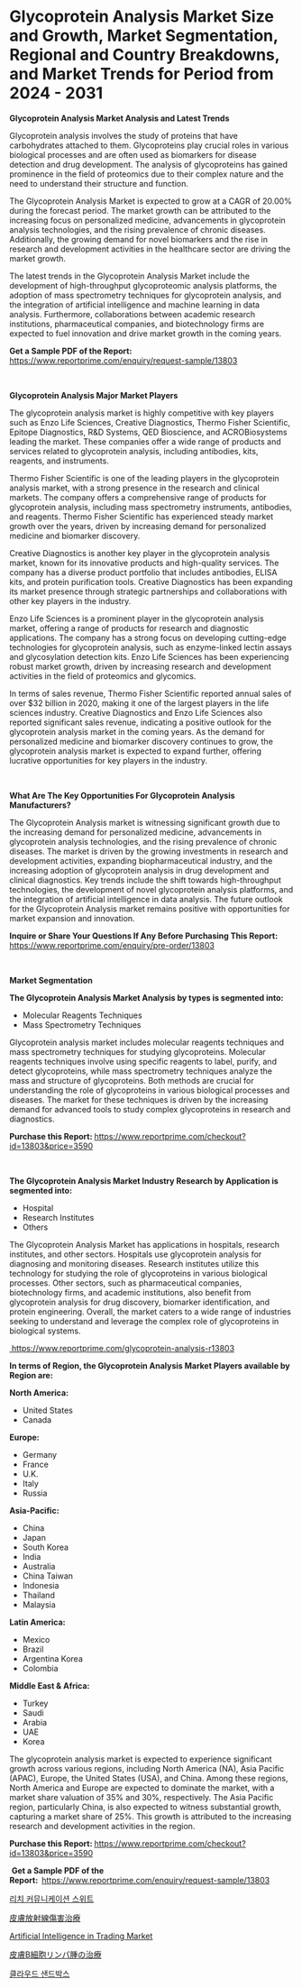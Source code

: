 <p><h1>Glycoprotein Analysis Market Size and Growth, Market Segmentation, Regional and Country Breakdowns, and Market Trends for Period from 2024 -  2031</h1></p><p><strong>Glycoprotein Analysis Market Analysis and Latest Trends</strong></p>
<p><p>Glycoprotein analysis involves the study of proteins that have carbohydrates attached to them. Glycoproteins play crucial roles in various biological processes and are often used as biomarkers for disease detection and drug development. The analysis of glycoproteins has gained prominence in the field of proteomics due to their complex nature and the need to understand their structure and function.</p><p>The Glycoprotein Analysis Market is expected to grow at a CAGR of 20.00% during the forecast period. The market growth can be attributed to the increasing focus on personalized medicine, advancements in glycoprotein analysis technologies, and the rising prevalence of chronic diseases. Additionally, the growing demand for novel biomarkers and the rise in research and development activities in the healthcare sector are driving the market growth.</p><p>The latest trends in the Glycoprotein Analysis Market include the development of high-throughput glycoproteomic analysis platforms, the adoption of mass spectrometry techniques for glycoprotein analysis, and the integration of artificial intelligence and machine learning in data analysis. Furthermore, collaborations between academic research institutions, pharmaceutical companies, and biotechnology firms are expected to fuel innovation and drive market growth in the coming years.</p></p>
<p><strong>Get a Sample PDF of the Report:&nbsp;</strong> <a href="https://www.reportprime.com/enquiry/request-sample/13803">https://www.reportprime.com/enquiry/request-sample/13803</a></p>
<p>&nbsp;</p>
<p><strong>Glycoprotein Analysis Major Market Players</strong></p>
<p><p>The glycoprotein analysis market is highly competitive with key players such as Enzo Life Sciences, Creative Diagnostics, Thermo Fisher Scientific, Epitope Diagnostics, R&D Systems, QED Bioscience, and ACROBiosystems leading the market. These companies offer a wide range of products and services related to glycoprotein analysis, including antibodies, kits, reagents, and instruments.</p><p>Thermo Fisher Scientific is one of the leading players in the glycoprotein analysis market, with a strong presence in the research and clinical markets. The company offers a comprehensive range of products for glycoprotein analysis, including mass spectrometry instruments, antibodies, and reagents. Thermo Fisher Scientific has experienced steady market growth over the years, driven by increasing demand for personalized medicine and biomarker discovery.</p><p>Creative Diagnostics is another key player in the glycoprotein analysis market, known for its innovative products and high-quality services. The company has a diverse product portfolio that includes antibodies, ELISA kits, and protein purification tools. Creative Diagnostics has been expanding its market presence through strategic partnerships and collaborations with other key players in the industry.</p><p>Enzo Life Sciences is a prominent player in the glycoprotein analysis market, offering a range of products for research and diagnostic applications. The company has a strong focus on developing cutting-edge technologies for glycoprotein analysis, such as enzyme-linked lectin assays and glycosylation detection kits. Enzo Life Sciences has been experiencing robust market growth, driven by increasing research and development activities in the field of proteomics and glycomics.</p><p>In terms of sales revenue, Thermo Fisher Scientific reported annual sales of over $32 billion in 2020, making it one of the largest players in the life sciences industry. Creative Diagnostics and Enzo Life Sciences also reported significant sales revenue, indicating a positive outlook for the glycoprotein analysis market in the coming years. As the demand for personalized medicine and biomarker discovery continues to grow, the glycoprotein analysis market is expected to expand further, offering lucrative opportunities for key players in the industry.</p></p>
<p>&nbsp;</p>
<p><strong>What Are The Key Opportunities For Glycoprotein Analysis Manufacturers?</strong></p>
<p><p>The Glycoprotein Analysis market is witnessing significant growth due to the increasing demand for personalized medicine, advancements in glycoprotein analysis technologies, and the rising prevalence of chronic diseases. The market is driven by the growing investments in research and development activities, expanding biopharmaceutical industry, and the increasing adoption of glycoprotein analysis in drug development and clinical diagnostics. Key trends include the shift towards high-throughput technologies, the development of novel glycoprotein analysis platforms, and the integration of artificial intelligence in data analysis. The future outlook for the Glycoprotein Analysis market remains positive with opportunities for market expansion and innovation.</p></p>
<p><strong>Inquire or Share Your Questions If Any Before Purchasing This Report:</strong> <a href="https://www.reportprime.com/enquiry/pre-order/13803">https://www.reportprime.com/enquiry/pre-order/13803</a></p>
<p>&nbsp;</p>
<p><strong>Market Segmentation</strong></p>
<p><strong>The Glycoprotein Analysis Market Analysis by types is segmented into:</strong></p>
<p><ul><li>Molecular Reagents Techniques</li><li>Mass Spectrometry Techniques</li></ul></p>
<p><p>Glycoprotein analysis market includes molecular reagents techniques and mass spectrometry techniques for studying glycoproteins. Molecular reagents techniques involve using specific reagents to label, purify, and detect glycoproteins, while mass spectrometry techniques analyze the mass and structure of glycoproteins. Both methods are crucial for understanding the role of glycoproteins in various biological processes and diseases. The market for these techniques is driven by the increasing demand for advanced tools to study complex glycoproteins in research and diagnostics.</p></p>
<p><strong>Purchase this Report:&nbsp;</strong><a href="https://www.reportprime.com/checkout?id=13803&price=3590">https://www.reportprime.com/checkout?id=13803&price=3590</a></p>
<p>&nbsp;</p>
<p><strong>The Glycoprotein Analysis Market Industry Research by Application is segmented into:</strong></p>
<p><ul><li>Hospital</li><li>Research Institutes</li><li>Others</li></ul></p>
<p><p>The Glycoprotein Analysis Market has applications in hospitals, research institutes, and other sectors. Hospitals use glycoprotein analysis for diagnosing and monitoring diseases. Research institutes utilize this technology for studying the role of glycoproteins in various biological processes. Other sectors, such as pharmaceutical companies, biotechnology firms, and academic institutions, also benefit from glycoprotein analysis for drug discovery, biomarker identification, and protein engineering. Overall, the market caters to a wide range of industries seeking to understand and leverage the complex role of glycoproteins in biological systems.</p></p>
<p><a href="https://www.reportprime.com/glycoprotein-analysis-r13803">&nbsp;https://www.reportprime.com/glycoprotein-analysis-r13803</a></p>
<p><strong>In terms of Region, the Glycoprotein Analysis Market Players available by Region are:</strong></p>
<p>
    <p> <strong> North America: </strong>
        <ul>
            <li>United States</li>
            <li>Canada</li>
        </ul>
        </p> 
    <p> <strong> Europe: </strong>
        <ul>
            <li>Germany</li>
            <li>France</li>
            <li>U.K.</li>
            <li>Italy</li>
            <li>Russia</li>
        </ul>
        </p> 
    <p> <strong> Asia-Pacific: </strong>
        <ul>
            <li>China</li>
            <li>Japan</li>
            <li>South Korea</li>
            <li>India</li>
            <li>Australia</li>
            <li>China Taiwan</li>
            <li>Indonesia</li>
            <li>Thailand</li>
            <li>Malaysia</li>
        </ul>
        </p> 
    <p> <strong> Latin America: </strong>
        <ul>
            <li>Mexico</li>
            <li>Brazil</li>
            <li>Argentina Korea</li>
            <li>Colombia</li>
        </ul>
        </p> 
    <p> <strong> Middle East & Africa: </strong>
        <ul>
            <li>Turkey</li>
            <li>Saudi</li>
            <li>Arabia</li>
            <li>UAE</li>
            <li>Korea</li>
        </ul>
    </p>
    </p>
<p><p>The glycoprotein analysis market is expected to experience significant growth across various regions, including North America (NA), Asia Pacific (APAC), Europe, the United States (USA), and China. Among these regions, North America and Europe are expected to dominate the market, with a market share valuation of 35% and 30%, respectively. The Asia Pacific region, particularly China, is also expected to witness substantial growth, capturing a market share of 25%. This growth is attributed to the increasing research and development activities in the region.</p></p>
<p><strong>Purchase this Report: </strong><a href="https://www.reportprime.com/checkout?id=13803&price=3590">https://www.reportprime.com/checkout?id=13803&price=3590</a></p>
<p>&nbsp;<strong>Get a Sample PDF of the Report:&nbsp;&nbsp;</strong><a href="https://www.reportprime.com/enquiry/request-sample/13803">https://www.reportprime.com/enquiry/request-sample/13803</a></p>
<p><strong></strong></p>
<p><p><a href="https://medium.com/@ethawolf/%EB%A6%AC%EC%B9%98-%EC%BB%A4%EB%AE%A4%EB%8B%88%EC%BC%80%EC%9D%B4%EC%85%98-%EC%8A%A4%EC%9C%84%ED%8A%B8-%EC%8B%9C%EC%9E%A5-%EB%B6%84%EC%84%9D-%EA%B8%80%EB%A1%9C%EB%B2%8C-%EC%82%B0%EC%97%85-%EC%A0%84%EB%A7%9D-%EB%B0%8F-%EC%98%88%EC%B8%A1-2024%EB%85%84%EB%B6%80%ED%84%B0-2031%EB%85%84%EA%B9%8C%EC%A7%80-8407ee85b104">리치 커뮤니케이션 스위트</a></p><p><a href="https://github.com/VellaJacobi2023/Market-Research-Report-List-1/blob/main/349045580566.md">皮膚放射線傷害治療</a></p><p><a href="https://github.com/peachesmcdowel1/Market-Research-Report-List-2/blob/main/artificial-intelligence-in-trading-market.md">Artificial Intelligence in Trading Market</a></p><p><a href="https://github.com/AylinBeier/Market-Research-Report-List-1/blob/main/896183380567.md">皮膚B細胞リンパ腫の治療</a></p><p><a href="https://medium.com/@rowedrowe/%ED%81%B4%EB%9D%BC%EC%9A%B0%EB%93%9C-%EC%83%8C%EB%93%9C%EB%B0%95%EC%8A%A4-%EC%8B%9C%EC%9E%A5-%EA%B7%9C%EB%AA%A8-%EC%8B%9C%EC%9E%A5-%EC%A0%84%EB%A7%9D-%EB%B0%8F-%EC%8B%9C%EC%9E%A5-%EC%98%88%EC%B8%A1-2024%EB%85%84%EB%B6%80%ED%84%B0-2031%EB%85%84%EA%B9%8C%EC%A7%80-3f45e827b411">클라우드 샌드박스</a></p></p>
